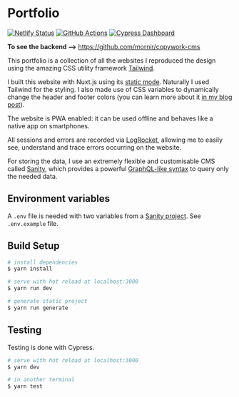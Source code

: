 # Portfolio

[![Netlify Status](https://api.netlify.com/api/v1/badges/eeec1609-923c-4ac8-9822-a4661b2c8953/deploy-status)](https://app.netlify.com/sites/copywork/deploys)
[![GitHub Actions](https://img.shields.io/github/workflow/status/mornir/copywork-portfolio/End-to-end%20tests?label=build&logo=github&style=for-the-badge)](https://github.com/mornir/copywork-portfolio/actions)
[![Cypress Dashboard](https://img.shields.io/badge/cypress-dashboard-blue?style=for-the-badge)](https://dashboard.cypress.io/projects/cr62do/runs)

**To see the backend -->** https://github.com/mornir/copywork-cms

This portfolio is a collection of all the websites I reproduced the design using the amazing CSS utility framework [Tailwind](https://tailwindcss.com/docs/what-is-tailwind/).

I built this website with Nuxt.js using its [static mode](https://nuxtjs.org/guide/#static-generated-pre-rendering-). Naturally I used Tailwind for the styling. I also made use of CSS variables to dynamically change the header and footer colors (you can learn more about it [in my blog post](https://dev.to/mornir/css-variables-are-great-1k4l)).

The website is PWA enabled: it can be used offline and behaves like a native app on smartphones.

All sessions and errors are recorded via [LogRocket](https://logrocket.com/), allowing me to easily see, understand and trace errors occurring on the website.

For storing the data, I use an extremely flexible and customisable CMS called [Sanity](https://www.sanity.io/), which provides a powerful [GraphQL-like syntax](https://groq.dev/) to query only the needed data.

## Environment variables

A `.env` file is needed with two variables from a [Sanity project](https://www.sanity.io/pricing). See `.env.example` file.

## Build Setup

```bash
# install dependencies
$ yarn install

# serve with hot reload at localhost:3000
$ yarn run dev

# generate static project
$ yarn run generate
```

## Testing

Testing is done with Cypress.

```bash
# serve with hot reload at localhost:3000
$ yarn dev

# in another terminal
$ yarn test
```
